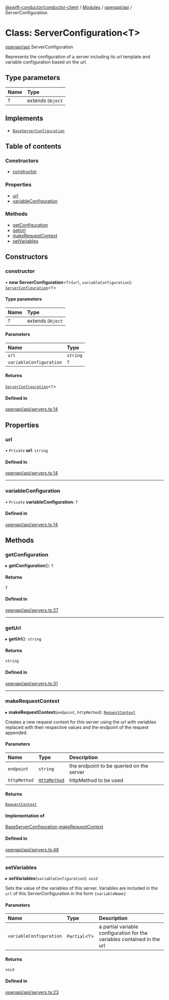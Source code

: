 [@swift-conductor/conductor-client](../README.md) / [Modules](../modules.md) / [openapi/api](../modules/openapi_api.md) / ServerConfiguration

# Class: ServerConfiguration\<T\>

[openapi/api](../modules/openapi_api.md).ServerConfiguration

Represents the configuration of a server including its
url template and variable configuration based on the url.

## Type parameters

| Name | Type |
| :------ | :------ |
| `T` | extends `Object` |

## Implements

- [`BaseServerConfiguration`](../interfaces/openapi_api.BaseServerConfiguration.md)

## Table of contents

### Constructors

- [constructor](openapi_api.ServerConfiguration.md#constructor)

### Properties

- [url](openapi_api.ServerConfiguration.md#url)
- [variableConfiguration](openapi_api.ServerConfiguration.md#variableconfiguration)

### Methods

- [getConfiguration](openapi_api.ServerConfiguration.md#getconfiguration)
- [getUrl](openapi_api.ServerConfiguration.md#geturl)
- [makeRequestContext](openapi_api.ServerConfiguration.md#makerequestcontext)
- [setVariables](openapi_api.ServerConfiguration.md#setvariables)

## Constructors

### constructor

• **new ServerConfiguration**\<`T`\>(`url`, `variableConfiguration`): [`ServerConfiguration`](openapi_api.ServerConfiguration.md)\<`T`\>

#### Type parameters

| Name | Type |
| :------ | :------ |
| `T` | extends `Object` |

#### Parameters

| Name | Type |
| :------ | :------ |
| `url` | `string` |
| `variableConfiguration` | `T` |

#### Returns

[`ServerConfiguration`](openapi_api.ServerConfiguration.md)\<`T`\>

#### Defined in

[openapi/api/servers.ts:14](https://github.com/swift-conductor/conductor-client-typescript/blob/d61717b/openapi/api/servers.ts#L14)

## Properties

### url

• `Private` **url**: `string`

#### Defined in

[openapi/api/servers.ts:14](https://github.com/swift-conductor/conductor-client-typescript/blob/d61717b/openapi/api/servers.ts#L14)

___

### variableConfiguration

• `Private` **variableConfiguration**: `T`

#### Defined in

[openapi/api/servers.ts:14](https://github.com/swift-conductor/conductor-client-typescript/blob/d61717b/openapi/api/servers.ts#L14)

## Methods

### getConfiguration

▸ **getConfiguration**(): `T`

#### Returns

`T`

#### Defined in

[openapi/api/servers.ts:27](https://github.com/swift-conductor/conductor-client-typescript/blob/d61717b/openapi/api/servers.ts#L27)

___

### getUrl

▸ **getUrl**(): `string`

#### Returns

`string`

#### Defined in

[openapi/api/servers.ts:31](https://github.com/swift-conductor/conductor-client-typescript/blob/d61717b/openapi/api/servers.ts#L31)

___

### makeRequestContext

▸ **makeRequestContext**(`endpoint`, `httpMethod`): [`RequestContext`](openapi_api.RequestContext.md)

Creates a new request context for this server using the url with variables
replaced with their respective values and the endpoint of the request appended.

#### Parameters

| Name | Type | Description |
| :------ | :------ | :------ |
| `endpoint` | `string` | the endpoint to be queried on the server |
| `httpMethod` | [`HttpMethod`](../enums/openapi_api.HttpMethod.md) | httpMethod to be used |

#### Returns

[`RequestContext`](openapi_api.RequestContext.md)

#### Implementation of

[BaseServerConfiguration](../interfaces/openapi_api.BaseServerConfiguration.md).[makeRequestContext](../interfaces/openapi_api.BaseServerConfiguration.md#makerequestcontext)

#### Defined in

[openapi/api/servers.ts:48](https://github.com/swift-conductor/conductor-client-typescript/blob/d61717b/openapi/api/servers.ts#L48)

___

### setVariables

▸ **setVariables**(`variableConfiguration`): `void`

Sets the value of the variables of this server. Variables are included in 
the `url` of this ServerConfiguration in the form `{variableName}`

#### Parameters

| Name | Type | Description |
| :------ | :------ | :------ |
| `variableConfiguration` | `Partial`\<`T`\> | a partial variable configuration for the variables contained in the url |

#### Returns

`void`

#### Defined in

[openapi/api/servers.ts:23](https://github.com/swift-conductor/conductor-client-typescript/blob/d61717b/openapi/api/servers.ts#L23)
